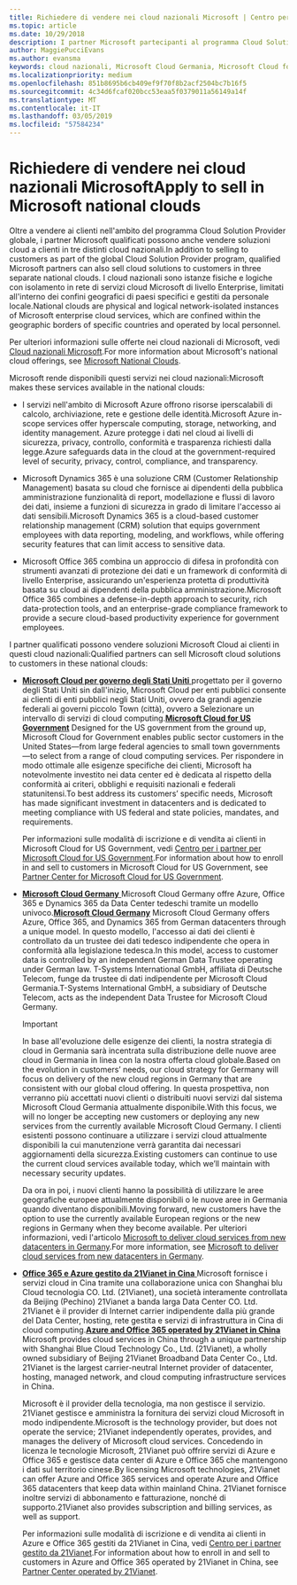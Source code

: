 ```yaml
---
title: Richiedere di vendere nei cloud nazionali Microsoft | Centro per i partner
ms.topic: article
ms.date: 10/29/2018
description: I partner Microsoft partecipanti al programma Cloud Solution Provider possono vendere ai clienti registrati nei cloud nazionali supportati.
author: MaggiePucciEvans
ms.author: evansma
keywords: cloud nazionali, Microsoft Cloud Germania, Microsoft Cloud for US Government, 21Vianet, Microsoft Cloud Cina
ms.localizationpriority: medium
ms.openlocfilehash: 851b8695b6cb409ef9f70f8b2acf2504bc7b16f5
ms.sourcegitcommit: 4c34d6fcaf020bcc53eaa5f0379011a56149a14f
ms.translationtype: MT
ms.contentlocale: it-IT
ms.lasthandoff: 03/05/2019
ms.locfileid: "57584234"
---
```

# <a name="apply-to-sell-in-microsoft-national-clouds"></a><span data-ttu-id="68b1f-104">Richiedere di vendere nei cloud nazionali Microsoft</span><span class="sxs-lookup"><span data-stu-id="68b1f-104">Apply to sell in Microsoft national clouds</span></span>

<span data-ttu-id="68b1f-105">Oltre a vendere ai clienti nell'ambito del programma Cloud Solution Provider globale, i partner Microsoft qualificati possono anche vendere soluzioni cloud a clienti in tre distinti cloud nazionali.</span><span class="sxs-lookup"><span data-stu-id="68b1f-105">In addition to selling to customers as part of the global Cloud Solution Provider program, qualified Microsoft partners can also sell cloud solutions to customers in three separate national clouds.</span></span> <span data-ttu-id="68b1f-106">I cloud nazionali sono istanze fisiche e logiche con isolamento in rete di servizi cloud Microsoft di livello Enterprise, limitati all'interno dei confini geografici di paesi specifici e gestiti da personale locale.</span><span class="sxs-lookup"><span data-stu-id="68b1f-106">National clouds are physical and logical network-isolated instances of Microsoft enterprise cloud services, which are confined within the geographic borders of specific countries and operated by local personnel.</span></span> 

<span data-ttu-id="68b1f-107">Per ulteriori informazioni sulle offerte nei cloud nazionali di Microsoft, vedi [Cloud nazionali Microsoft](https://www.microsoft.com/trustcenter/cloudservices/nationalcloud).</span><span class="sxs-lookup"><span data-stu-id="68b1f-107">For more information about Microsoft's national cloud offerings, see [Microsoft National Clouds](https://www.microsoft.com/trustcenter/cloudservices/nationalcloud).</span></span>

<span data-ttu-id="68b1f-108">Microsoft rende disponibili questi servizi nei cloud nazionali:</span><span class="sxs-lookup"><span data-stu-id="68b1f-108">Microsoft makes these services available in the national clouds:</span></span>

-   <span data-ttu-id="68b1f-109">I servizi nell'ambito di Microsoft Azure offrono risorse iperscalabili di calcolo, archiviazione, rete e gestione delle identità.</span><span class="sxs-lookup"><span data-stu-id="68b1f-109">Microsoft Azure in-scope services offer hyperscale computing, storage, networking, and identity management.</span></span> <span data-ttu-id="68b1f-110">Azure protegge i dati nel cloud ai livelli di sicurezza, privacy, controllo, conformità e trasparenza richiesti dalla legge.</span><span class="sxs-lookup"><span data-stu-id="68b1f-110">Azure safeguards data in the cloud at the government-required level of security, privacy, control, compliance, and transparency.</span></span>

-   <span data-ttu-id="68b1f-111">Microsoft Dynamics 365 è una soluzione CRM (Customer Relationship Management) basata su cloud che fornisce ai dipendenti della pubblica amministrazione funzionalità di report, modellazione e flussi di lavoro dei dati, insieme a funzioni di sicurezza in grado di limitare l'accesso ai dati sensibili.</span><span class="sxs-lookup"><span data-stu-id="68b1f-111">Microsoft Dynamics 365 is a cloud-based customer relationship management (CRM) solution that equips government employees with data reporting, modeling, and workflows, while offering security features that can limit access to sensitive data.</span></span>

-   <span data-ttu-id="68b1f-112">Microsoft Office 365 combina un approccio di difesa in profondità con strumenti avanzati di protezione dei dati e un framework di conformità di livello Enterprise, assicurando un'esperienza protetta di produttività basata su cloud ai dipendenti della pubblica amministrazione.</span><span class="sxs-lookup"><span data-stu-id="68b1f-112">Microsoft Office 365 combines a defense-in-depth approach to security, rich data-protection tools, and an enterprise-grade compliance framework to provide a secure cloud-based productivity experience for government employees.</span></span>

<span data-ttu-id="68b1f-113">I partner qualificati possono vendere soluzioni Microsoft Cloud ai clienti in questi cloud nazionali:</span><span class="sxs-lookup"><span data-stu-id="68b1f-113">Qualified partners can sell Microsoft cloud solutions to customers in these national clouds:</span></span>

-   <span data-ttu-id="68b1f-114">[**Microsoft Cloud per governo degli Stati Uniti** ](https://www.microsoft.com/trustcenter/cloudservices/nationalcloud#Microsoft_Cloud_for_US) progettato per il governo degli Stati Uniti sin dall'inizio, Microsoft Cloud per enti pubblici consente ai clienti di enti pubblici negli Stati Uniti, ovvero da grandi agenzie federali ai governi piccolo Town (città), ovvero a Selezionare un intervallo di servizi di cloud computing.</span><span class="sxs-lookup"><span data-stu-id="68b1f-114">[**Microsoft Cloud for US Government**](https://www.microsoft.com/trustcenter/cloudservices/nationalcloud#Microsoft_Cloud_for_US) Designed for the US government from the ground up, Microsoft Cloud for Government enables public sector customers in the United States—from large federal agencies to small town governments—to select from a range of cloud computing services.</span></span> <span data-ttu-id="68b1f-115">Per rispondere in modo ottimale alle esigenze specifiche dei clienti, Microsoft ha notevolmente investito nei data center ed è dedicata al rispetto della conformità ai criteri, obblighi e requisiti nazionali e federali statunitensi.</span><span class="sxs-lookup"><span data-stu-id="68b1f-115">To best address its customers’ specific needs, Microsoft has made significant investment in datacenters and is dedicated to meeting compliance with US federal and state policies, mandates, and requirements.</span></span> 

    <span data-ttu-id="68b1f-116">Per informazioni sulle modalità di iscrizione e di vendita ai clienti in Microsoft Cloud for US Government, vedi [Centro per i partner per Microsoft Cloud for US Government](partner-center-for-microsoft-us-govt-cloud.md).</span><span class="sxs-lookup"><span data-stu-id="68b1f-116">For information about how to enroll in and sell to customers in Microsoft Cloud for US Government, see [Partner Center for Microsoft Cloud for US Government](partner-center-for-microsoft-us-govt-cloud.md).</span></span>

-   <span data-ttu-id="68b1f-117">[**Microsoft Cloud Germany** ](https://www.microsoft.com/trustcenter/cloudservices/nationalcloud#Microsoft_Cloud_Germany) Microsoft Cloud Germany offre Azure, Office 365 e Dynamics 365 da Data Center tedeschi tramite un modello univoco.</span><span class="sxs-lookup"><span data-stu-id="68b1f-117">[**Microsoft Cloud Germany**](https://www.microsoft.com/trustcenter/cloudservices/nationalcloud#Microsoft_Cloud_Germany) Microsoft Cloud Germany offers Azure, Office 365, and Dynamics 365 from German datacenters through a unique model.</span></span> <span data-ttu-id="68b1f-118">In questo modello, l'accesso ai dati dei clienti è controllato da un trustee dei dati tedesco indipendente che opera in conformità alla legislazione tedesca.</span><span class="sxs-lookup"><span data-stu-id="68b1f-118">In this model, access to customer data is controlled by an independent German Data Trustee operating under German law.</span></span> <span data-ttu-id="68b1f-119">T-Systems International GmbH, affiliata di Deutsche Telecom, funge da trustee di dati indipendente per Microsoft Cloud Germania.</span><span class="sxs-lookup"><span data-stu-id="68b1f-119">T-Systems International GmbH, a subsidiary of Deutsche Telecom, acts as the independent Data Trustee for Microsoft Cloud Germany.</span></span> 

    > [!IMPORTANT]  
    > <span data-ttu-id="68b1f-120">In base all'evoluzione delle esigenze dei clienti, la nostra strategia di cloud in Germania sarà incentrata sulla distribuzione delle nuove aree cloud in Germania in linea con la nostra offerta cloud globale.</span><span class="sxs-lookup"><span data-stu-id="68b1f-120">Based on the evolution in customers’ needs, our cloud strategy for Germany will focus on delivery of the new cloud regions in Germany that are consistent with our global cloud offering.</span></span> <span data-ttu-id="68b1f-121">In questa prospettiva, non verranno più accettati nuovi clienti o distribuiti nuovi servizi dal sistema Microsoft Cloud Germania attualmente disponibile.</span><span class="sxs-lookup"><span data-stu-id="68b1f-121">With this focus, we will no longer be accepting new customers or deploying any new services from the currently available Microsoft Cloud Germany.</span></span> <span data-ttu-id="68b1f-122">I clienti esistenti possono continuare a utilizzare i servizi cloud attualmente disponibili la cui manutenzione verrà garantita dai necessari aggiornamenti della sicurezza.</span><span class="sxs-lookup"><span data-stu-id="68b1f-122">Existing customers can continue to use the current cloud services available today, which we’ll maintain with necessary security updates.</span></span>
    >  
    > <span data-ttu-id="68b1f-123">Da ora in poi, i nuovi clienti hanno la possibilità di utilizzare le aree geografiche europee attualmente disponibili o le nuove aree in Germania quando diventano disponibili.</span><span class="sxs-lookup"><span data-stu-id="68b1f-123">Moving forward, new customers have the option to use the currently available European regions or the new regions in Germany when they become available.</span></span> <span data-ttu-id="68b1f-124">Per ulteriori informazioni, vedi l'articolo [Microsoft to deliver cloud services from new datacenters in Germany](https://news.microsoft.com/europe/2018/08/31/microsoft-to-deliver-cloud-services-from-new-datacentres-in-germany-in-2019-to-meet-evolving-customer-needs/).</span><span class="sxs-lookup"><span data-stu-id="68b1f-124">For more information, see [Microsoft to deliver cloud services from new datacenters in Germany](https://news.microsoft.com/europe/2018/08/31/microsoft-to-deliver-cloud-services-from-new-datacentres-in-germany-in-2019-to-meet-evolving-customer-needs/).</span></span>

    
-   <span data-ttu-id="68b1f-125">[**Office 365 e Azure gestito da 21Vianet in Cina** ](https://www.microsoft.com/trustcenter/cloudservices/nationalcloud#Microsoft_Cloud_for_China) Microsoft fornisce i servizi cloud in Cina tramite una collaborazione unica con Shanghai blu Cloud tecnologia CO. Ltd. (21Vianet), una società interamente controllata da Beijing (Pechino) 21Vianet a banda larga Data Center CO. Ltd. 21Vianet è il provider di Internet carrier indipendente dalla più grande del Data Center, hosting, rete gestita e servizi di infrastruttura in Cina di cloud computing.</span><span class="sxs-lookup"><span data-stu-id="68b1f-125">[**Azure and Office 365 operated by 21Vianet in China**](https://www.microsoft.com/trustcenter/cloudservices/nationalcloud#Microsoft_Cloud_for_China) Microsoft provides cloud services in China through a unique partnership with Shanghai Blue Cloud Technology Co., Ltd. (21Vianet), a wholly owned subsidiary of Beijing 21Vianet Broadband Data Center Co., Ltd. 21Vianet is the largest carrier-neutral Internet provider of datacenter, hosting, managed network, and cloud computing infrastructure services in China.</span></span> 

    <span data-ttu-id="68b1f-126">Microsoft è il provider della tecnologia, ma non gestisce il servizio. 21Vianet gestisce e amministra la fornitura dei servizi cloud Microsoft in modo indipendente.</span><span class="sxs-lookup"><span data-stu-id="68b1f-126">Microsoft is the technology provider, but does not operate the service; 21Vianet independently operates, provides, and manages the delivery of Microsoft cloud services.</span></span> <span data-ttu-id="68b1f-127">Concedendo in licenza le tecnologie Microsoft, 21Vianet può offrire servizi di Azure e Office 365 e gestisce data center di Azure e Office 365 che mantengono i dati sul territorio cinese.</span><span class="sxs-lookup"><span data-stu-id="68b1f-127">By licensing Microsoft technologies, 21Vianet can offer Azure and Office 365 services and operate Azure and Office 365 datacenters that keep data within mainland China.</span></span> <span data-ttu-id="68b1f-128">21Vianet fornisce inoltre servizi di abbonamento e fatturazione, nonché di supporto.</span><span class="sxs-lookup"><span data-stu-id="68b1f-128">21Vianet also provides subscription and billing services, as well as support.</span></span>

    <span data-ttu-id="68b1f-129">Per informazioni sulle modalità di iscrizione e di vendita ai clienti in Azure e Office 365 gestiti da 21Vianet in Cina, vedi [Centro per i partner gestito da 21Vianet](https://msdn.microsoft.com/partner-china/index).</span><span class="sxs-lookup"><span data-stu-id="68b1f-129">For information about how to enroll in and sell to customers in Azure and Office 365 operated by 21Vianet in China, see [Partner Center operated by 21Vianet](https://msdn.microsoft.com/partner-china/index).</span></span> 